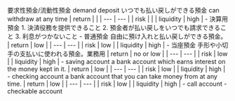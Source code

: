 要求性預金/流動性預金 demand deposit
    いつでも払い戻しができる預金
    can withdraw at any time 
    | return |  |
    | --- | --- |
    | risk |  |
    | liquidity | high |
    - 決算用預金
        1. 決済役務を提供できること
        2. 預金者が払い戻しをいつでも請求できること
        3. 利息がつかないこと
        - 普通預金
            自由に預け入れと払い戻しができる預金。
            | return | low |
            | --- | --- |
            | risk | low |
            | liquidity | high |
        - 当座預金
            手形や小切手の支払いに使われる預金。業務用
            | return | no or low |
            | --- | --- |
            | risk | low |
            | liquidity | high |
    - saving account
        a bank account which earns interest on the money kept in it.
        | return | low |
        | --- | --- |
        | risk | low |
        | liquidity | high |
    - checking account
        a bank account that you can take money from at any time.
        | return | low |
        | --- | --- |
        | risk | low |
        | liquidity | high |
    - call account
    - checkable account
